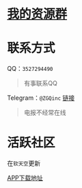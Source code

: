 # [我的资源群](https://github.com/ZGQ-inc/transit-groups)

# 联系方式

QQ：`3527294490`

> 有事联系QQ

Telegram：`@ZGQinc` [链接](https://t.me/ZGQInc)

> 电报不经常在线

# 活跃社区

在`软天空`更新

[APP下载地址](http://imtt.dd.qq.com/16891/apk/053D5936E7F1A25D91B538B3313F67F1.apk?fsname=软天空.apk)

<!--
https://sj.qq.com/myapp/detail.htm?apkName=com.rtk.app
-->
